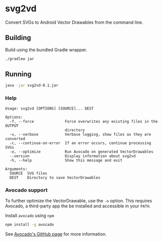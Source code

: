 # svg2vd
Convert SVGs to Android Vector Drawables from the command line.

## Building

Build using the bundled Gradle wrapper.

```bash
./gradlew jar
```


## Running

```bash
java -jar svg2vd-0.1.jar
```

### Help

```
Usage: svg2vd [OPTIONS] [SOURCE]... DEST

Options:
  -f, --force              Force overwrites any existing files in the OUTPUT
                           directory
  -v, --verbose            Verbose logging, show files as they are converted
  -c, --continue-on-error  If an error occurs, continue processing SVGs
  -o, --optimize           Run Avocado on generated VectorDrawables
  --version                Display information about svg2vd
  -h, --help               Show this message and exit

Arguments:
  SOURCE  SVG files
  DEST    Directory to save VectorDrawables
```

### Avocado support

To further optimize the VectorDrawable, use the `-o` option. This requires Avocado, a third-party app the be installed and accessible in your `PATH`.

Install `avocado` using `npm`

```bash
npm install -g avocado
```

See [Avocado's GitHub page](https://github.com/alexjlockwood/avocado) for more information.

